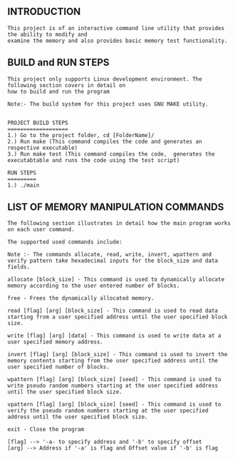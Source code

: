 INTRODUCTION
------------
	
	This project is of an interactive command line utility that provides the ability to modify and 
	examine the memory and also provides basic memory test functionality.

BUILD and RUN STEPS
-------------------

	This project only supports Linux development environment. The following section covers in detail on 
	how to build and run the program

	Note:- The build system for this project uses GNU MAKE utility.


	PROJECT BUILD STEPS  
	===================  
	1.) Go to the project folder, cd [FolderName]/  
	2.) Run make (This command compiles the code and generates an respective executable)
	3.) Run make test (This command compiles the code,  generates the executabtable and runs the code using the test script)

	RUN STEPS  
	=========  
	1.) ./main

LIST OF MEMORY MANIPULATION COMMANDS
------------------------------------

	The following section illustrates in detail how the main program works on each user command.

	The supported used commands include:

	Note :- The commands allocate, read, write, invert, wpattern and verify pattern take hexadecimal inputs for the block_size and data fields.

	allocate [block_size] - This command is used to dynamically allocate memory according to the user entered number of blocks.

	free - Frees the dynamically allocated memory.

	read [flag] [arg] [block_size] - This command is used to read data starting from a user specified address until the user specified block size.

	write [flag] [arg] [data] - This command is used to write data at a user specified memory address.

	invert [flag] [arg] [block_size] - This command is used to invert the memory contents starting from the user specified address until the user specified number of blocks.

	wpattern [flag] [arg] [block_size] [seed] - This command is used to write pseudo random numbers starting at the user specified address until the user specified block size.

	vpattern [flag] [arg] [block_size] [seed] - This command is used to verify the pseudo random numbers starting at the user specified address until the user specified block size.

	exit - Close the program

	[flag] --> '-a- to specify address and '-b' to specify offset
	[arg] --> Address if '-a' is flag and Offset value if '-b' is flag
